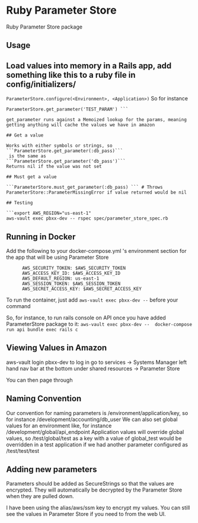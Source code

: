 # Ruby Parameter Store 
Ruby Parameter Store package

## Usage

## Load values into memory in a Rails app, add something like this to a ruby file in config/initializers/
``` ParameterStore.configure(<Environment>, <Application>) ```
 So for instance 
``` ParameterStore.configure(ENV['RAILS_ENV'], 'pbxx2')
ParameterStore.get_parameter('TEST_PARAM') ```

get_parameter runs against a Memoized lookup for the params, meaning getting anything will cache the values we have in amazon

## Get a value

Works with either symbols or strings, so 
```ParameterStore.get_parameter(:db_pass)```
 is the same as 
```ParameterStore.get_parameter('db_pass')```
Returns nil if the value was not set

## Must get a value

```ParameterStore.must_get_parameter(:db_pass) ``` # Throws ParameterStore::ParameterMissingError if value returned would be nil

## Testing

```export AWS_REGION="us-east-1"
aws-vault exec pbxx-dev -- rspec spec/parameter_store_spec.rb
```
## Running in Docker

Add the following to your docker-compose.yml 's environment section for the app that will be using Parameter Store
```      AWS_REGION: us-east-1
      AWS_SECURITY_TOKEN: $AWS_SECURITY_TOKEN
      AWS_ACCESS_KEY_ID: $AWS_ACCESS_KEY_ID
      AWS_DEFAULT_REGION: us-east-1
      AWS_SESSION_TOKEN: $AWS_SESSION_TOKEN
      AWS_SECRET_ACCESS_KEY: $AWS_SECRET_ACCESS_KEY
```
To run the container, just add ```aws-vault exec pbxx-dev --``` before your command

So, for instance, to run rails console on API once you have added ParameterStore package to it:
```aws-vault exec pbxx-dev --  docker-compose run api bundle exec rails c```


## Viewing Values in Amazon

aws-vault login pbxx-dev to log in
go to services -> Systems Manager
left hand nav bar at the bottom under shared resources -> Parameter Store

You can then page through

## Naming Convention

Our convention for naming parameters is /environment/application/key, so for instance /development/accounting/db_user
We can also set global values for an environment like, for instance /development/global/api_endpoint
Application values will override global values, so /test/global/test as a key with a value of global_test would be overridden in a test application if we had another parameter configured as /test/test/test 

## Adding new parameters

Parameters should be added as SecureStrings so that the values are encrypted. They will automatically be decrypted by the Parameter Store when they are pulled down.

I have been using the alias/aws/ssm key to encrypt my values. You can still see the values in Parameter Store if you need to from the web UI.
